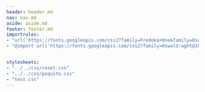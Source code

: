 ```yaml
---
header: header.md
nav: nav.md
aside: aside.md
footer: footer.md
importrules:
- "url('https://fonts.googleapis.com/css2?family=Fredoka+One&family=Oswald:wght@200&display=swap')"
- "@import url('https://fonts.googleapis.com/css2?family=Oswald:wght@200&display=swap');"


stylesheets:
- "../../css/reset.css"
- "../../css/poquito.css"
- "test.css"
---
```



